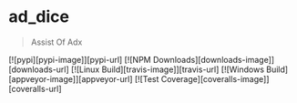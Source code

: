 # ad_dice

> Assist Of Adx

[![pypi][pypi-image]][pypi-url]
[![NPM Downloads][downloads-image]][downloads-url]
[![Linux Build][travis-image]][travis-url]
[![Windows Build][appveyor-image]][appveyor-url]
[![Test Coverage][coveralls-image]][coveralls-url] 
